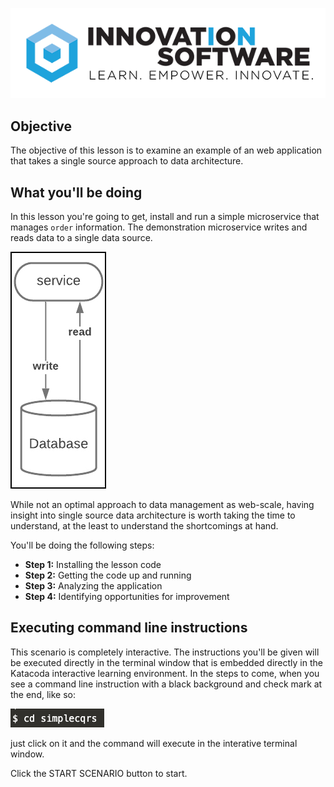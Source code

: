 ![logo](12factor-001/assets/logo-sm.png)

## Objective

The objective of this lesson is to examine an example of an web application that takes a single source approach to data architecture.

## What you'll be doing

In this lesson you're going to get, install and run a simple microservice that manages `order` information. The demonstration microservice writes and reads data to a single data source.

![Single Data Source Architecture](msdb-002/assets/CQRS-old-school.jpg)

While not an optimal approach to data management as web-scale, having insight into single source data architecture is worth taking the time to understand, at the least to understand the shortcomings at hand.

You'll be doing the following steps:

* **Step 1:** Installing the lesson code
* **Step 2:** Getting the code up and running
* **Step 3:** Analyzing the application
* **Step 4:** Identifying opportunities for improvement

## Executing command line instructions 

This scenario is completely interactive. The instructions you'll be given will be executed directly in the terminal window that is embedded directly in the Katacoda interactive learning environment. In the steps to come, when you see a command line instruction with a black background and check mark at the end, like so:

![Katacoda command line](msdb-002/assets/command-01.png)

just click on it and the command will execute in the interative terminal window.

Click the START SCENARIO button to start.